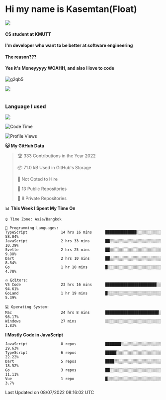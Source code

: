 # Hi my name is Kasemtan(Float)
![](https://64.media.tumblr.com/9c2a8f831efe8da556ffbf89cebb52c9/b86c1ab833a37e32-93/s1280x1920/d000dc22f75df64be2bc150f5fa69c4f6df6bb07.gifv)
#### CS student at KMUTT
#### I'm developer who want to be better at software engineering
#### The reason???
#### Yes it's Moneyyyyy WOAHH, and also I love to code
![g2qb5](https://user-images.githubusercontent.com/69688279/175812510-9235eaf7-72f7-40d3-b163-56efa9aa5c6b.gif)


[![](https://github-readme-stats.vercel.app/api?username=FloatKasemtan&show_icons=true&theme=nightowl)]()
#
### Language I used
[![](https://github-readme-stats.vercel.app/api/top-langs/?username=FloatKasemtan&layout=compact&theme=nightowl)]()
<!--START_SECTION:waka-->
![Code Time](http://img.shields.io/badge/Code%20Time-568%20hrs%2031%20mins-blue)

![Profile Views](http://img.shields.io/badge/Profile%20Views-36-blue)

**🐱 My GitHub Data** 

> 🏆 333 Contributions in the Year 2022
 > 
> 📦 71.0 kB Used in GitHub's Storage 
 > 
> 🚫 Not Opted to Hire
 > 
> 📜 13 Public Repositories 
 > 
> 🔑 8 Private Repositories  
 > 
📊 **This Week I Spent My Time On** 

```text
⌚︎ Time Zone: Asia/Bangkok

💬 Programming Languages: 
TypeScript               14 hrs 16 mins      ██████████████░░░░░░░░░░░   58.04% 
JavaScript               2 hrs 33 mins       ██░░░░░░░░░░░░░░░░░░░░░░░   10.39% 
Svelte                   2 hrs 25 mins       ██░░░░░░░░░░░░░░░░░░░░░░░   9.88% 
Dart                     2 hrs 10 mins       ██░░░░░░░░░░░░░░░░░░░░░░░   8.84% 
Go                       1 hr 10 mins        █░░░░░░░░░░░░░░░░░░░░░░░░   4.78%

🔥 Editors: 
VS Code                  23 hrs 16 mins      ███████████████████████░░   94.61% 
GoLand                   1 hr 19 mins        █░░░░░░░░░░░░░░░░░░░░░░░░   5.39%

💻 Operating System: 
Mac                      24 hrs 8 mins       ████████████████████████░   98.17% 
Windows                  27 mins             ░░░░░░░░░░░░░░░░░░░░░░░░░   1.83%

```

**I Mostly Code in JavaScript** 

```text
JavaScript               8 repos             ███████░░░░░░░░░░░░░░░░░░   29.63% 
TypeScript               6 repos             █████░░░░░░░░░░░░░░░░░░░░   22.22% 
Dart                     5 repos             ████░░░░░░░░░░░░░░░░░░░░░   18.52% 
Go                       3 repos             ██░░░░░░░░░░░░░░░░░░░░░░░   11.11% 
Vue                      1 repo              █░░░░░░░░░░░░░░░░░░░░░░░░   3.7%

```



 Last Updated on 08/07/2022 08:16:02 UTC
<!--END_SECTION:waka-->
<!--
**FloatKasemtan/FloatKasemtan** is a ✨ _special_ ✨ repository because its `README.md` (this file) appears on your GitHub profile.

Here are some ideas to get you started:

- 🔭 I’m currently working on ...
- 🌱 I’m currently learning ...
- 👯 I’m looking to collaborate on ...
- 🤔 I’m looking for help with ...
- 💬 Ask me about ...
- 📫 How to reach me: ...
- 😄 Pronouns: ...
- ⚡ Fun fact: ...
-->
